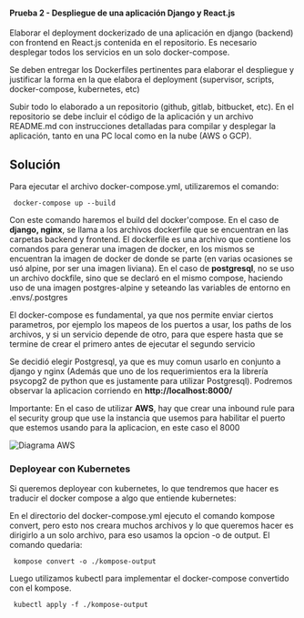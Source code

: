 #### Prueba 2 - Despliegue de una aplicación Django y React.js

Elaborar el deployment dockerizado de una aplicación en django (backend) con frontend en React.js contenida en el repositorio. Es necesario desplegar todos los servicios en un solo docker-compose.

Se deben entregar los Dockerfiles pertinentes para elaborar el despliegue y justificar la forma en la que elabora el deployment (supervisor, scripts, docker-compose, kubernetes, etc)

Subir todo lo elaborado a un repositorio (github, gitlab, bitbucket, etc). En el repositorio se debe incluir el código de la aplicación  y un archivo README.md con instrucciones detalladas para compilar y desplegar la aplicación, tanto en una PC local como en la nube (AWS o GCP).


## Solución

Para ejecutar el archivo docker-compose.yml, utilizaremos el comando: 

``` docker-compose up --build```

Con este comando haremos el build del docker'compose. En el caso de **django, nginx**, se llama a los archivos dockerfile que se encuentran en las carpetas backend y frontend. El dockerfile es una archivo que contiene los comandos para generar una imagen de docker, en los mismos se encuentran la imagen de docker de donde se parte (en varias ocasiones se usó alpine, por ser una imagen liviana). En el caso de **postgresql**, no se uso un archivo dockfile, sino que se declaró en el mismo compose, haciendo uso de una imagen postgres-alpine y seteando las variables de entorno en .envs/.postgres

El docker-compose es fundamental, ya que nos permite enviar ciertos parametros, por ejemplo los mapeos de los puertos a usar, los paths de los archivos, y si un servicio depende de otro, para que espere hasta que se termine de crear el primero antes de ejecutar el segundo servicio

Se decidió elegir Postgresql, ya que es muy comun usarlo en conjunto a django y nginx (Además que uno de los requerimientos era la librería psycopg2 de python que es justamente para utilizar Postgresql). Podremos observar la aplicacion corriendo en **http://localhost:8000/** 

Importante: En el caso de utilizar **AWS**, hay que crear una inbound rule para el security group que use la instancia que usemos para habilitar el puerto que estemos usando para la aplicacion, en este caso el 8000

![Diagrama AWS](aws-securitygroup.png)

### Deployear con Kubernetes

Si queremos deployear con kubernetes, lo que tendremos que hacer es traducir el docker compose a algo que entiende kubernetes:

En el directorio del docker-compose.yml ejecuto el comando kompose convert, pero esto nos creara muchos archivos y lo que queremos hacer es dirigirlo a un solo archivo, para eso usamos la opcion -o de output. El comando quedaria:

``` kompose convert -o ./kompose-output```

Luego utilizamos kubectl para implementar el docker-compose convertido con el kompose.

``` kubectl apply -f ./kompose-output```
